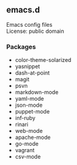 ## emacs.d
Emacs config files  
License: public domain

### Packages
* color-theme-solarized
* yasnippet
* dash-at-point
* magit
* psvn
* markdown-mode
* yaml-mode
* json-mode
* puppet-mode
* inf-ruby
* rinari
* web-mode
* apache-mode
* go-mode
* vagrant
* csv-mode
